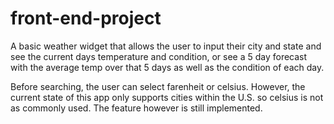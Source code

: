 # front-end-project

A basic weather widget that allows the user to input their city and state and see the current days temperature and condition, or see a 5 day forecast with the average temp over that 5 days as well as the condition of each day.

Before searching, the user can select farenheit or celsius. However, the current state of this app only supports cities within the U.S. so celsius is not as commonly used. The feature however is still implemented.